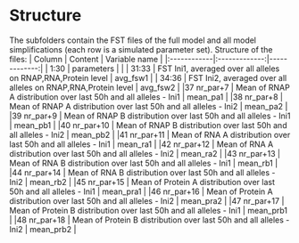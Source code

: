 # Structure 

The subfolders contain the FST files of the full model and all model simplifications (each row is a simulated parameter set).
Structure of the files:
| Column | Content | Variable name |
|:------------|:-------------:|-------------:|
| 1:30        | parameters          |          |
| 31:33       | FST Ini1, averaged over all alleles on RNAP,RNA,Protein level | avg_fsw1        |
| 34:36       | FST Ini2, averaged over all alleles on RNAP,RNA,Protein level | avg_fsw2        |
|37	nr_par+7 |	Mean of RNAP A distribution over last 50h and all alleles - Ini1 |	mean_pa1 |
|38	nr_par+8 |	Mean of RNAP A distribution over last 50h and all alleles - Ini2 |	mean_pa2 |
|39	nr_par+9 |	Mean of RNAP B distribution over last 50h and all alleles - Ini1 |	mean_pb1 |
|40	nr_par+10 |	Mean of RNAP B distribution over last 50h and all alleles - Ini2 |	mean_pb2 |
|41	nr_par+11 |	Mean of RNA A distribution over last 50h and all alleles - Ini1 |	mean_ra1 |
|42	nr_par+12 |	Mean of RNA A distribution over last 50h and all alleles - Ini2 |	mean_ra2 |
|43	nr_par+13 |	Mean of RNA B distribution over last 50h and all alleles - Ini1 |	mean_rb1 |
|44	nr_par+14 |	Mean of RNA B distribution over last 50h and all alleles - Ini2 |	mean_rb2 |
|45	nr_par+15 |	Mean of Protein A distribution over last 50h and all alleles - Ini1 |	mean_pra1 |
|46	nr_par+16 |	Mean of Protein A distribution over last 50h and all alleles - Ini2 |	mean_pra2 |
|47	nr_par+17 |	Mean of Protein B distribution over last 50h and all alleles - Ini1 |	mean_prb1 |
|48	nr_par+18 |	Mean of Protein B distribution over last 50h and all alleles - Ini2 |	mean_prb2 |
